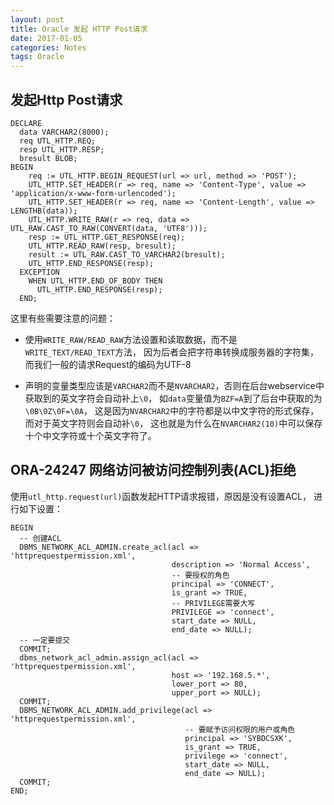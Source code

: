 ```yaml
---
layout: post
title: Oracle 发起 HTTP Post请求
date: 2017-01-05
categories: Notes
tags: Oracle
---
```


## 发起Http Post请求

```
DECLARE
  data VARCHAR2(8000);
  req UTL_HTTP.REQ;
  resp UTL_HTTP.RESP;
  bresult BLOB;
BEGIN
    req := UTL_HTTP.BEGIN_REQUEST(url => url, method => 'POST');
    UTL_HTTP.SET_HEADER(r => req, name => 'Content-Type', value => 'application/x-www-form-urlencoded');
    UTL_HTTP.SET_HEADER(r => req, name => 'Content-Length', value => LENGTHB(data));
    UTL_HTTP.WRITE_RAW(r => req, data => UTL_RAW.CAST_TO_RAW(CONVERT(data, 'UTF8')));
    resp := UTL_HTTP.GET_RESPONSE(req);
    UTL_HTTP.READ_RAW(resp, bresult);
    result := UTL_RAW.CAST_TO_VARCHAR2(bresult);
    UTL_HTTP.END_RESPONSE(resp);
  EXCEPTION
    WHEN UTL_HTTP.END_OF_BODY THEN
      UTL_HTTP.END_RESPONSE(resp);
  END;
```

这里有些需要注意的问题：

 - 使用`WRITE_RAW/READ_RAW`方法设置和读取数据，而不是`WRITE_TEXT/READ_TEXT`方法，
   因为后者会把字符串转换成服务器的字符集，而我们一般的请求Request的编码为UTF-8

 - 声明的变量类型应该是`VARCHAR2`而不是`NVARCHAR2`，否则在后台webservice中获取到的英文字符会自动补上`\0`，
   如`data`变量值为`BZF=A`到了后台中获取的为`\0B\0Z\0F=\0A`，
   这是因为`NVARCHAR2`中的字符都是以中文字符的形式保存，而对于英文字符则会自动补`\0`，
   这也就是为什么在`NVARCHAR2(10)`中可以保存十个中文字符或十个英文字符了。

## ORA-24247 网络访问被访问控制列表(ACL)拒绝

使用`utl_http.request(url)`函数发起HTTP请求报错，原因是没有设置ACL，
进行如下设置：

```
BEGIN
  -- 创建ACL
  DBMS_NETWORK_ACL_ADMIN.create_acl(acl => 'httprequestpermission.xml',
                                    description => 'Normal Access',
                                    -- 要授权的角色
                                    principal => 'CONNECT',
                                    is_grant => TRUE,
                                    -- PRIVILEGE需要大写
                                    PRIVILEGE => 'connect',
                                    start_date => NULL,
                                    end_date => NULL);
  -- 一定要提交                                 
  COMMIT;
  dbms_network_acl_admin.assign_acl(acl => 'httprequestpermission.xml',
                                    host => '192.168.5.*',
                                    lower_port => 80,
                                    upper_port => NULL);
  COMMIT;  
  DBMS_NETWORK_ACL_ADMIN.add_privilege(acl => 'httprequestpermission.xml',
                                       -- 要赋予访问权限的用户或角色
                                       principal => 'SYBDCSXK',
                                       is_grant => TRUE,
                                       privilege => 'connect',
                                       start_date => NULL,
                                       end_date => NULL);
  COMMIT;
END;
```